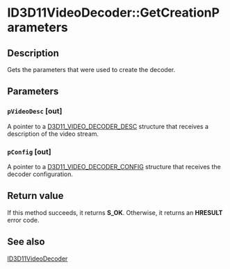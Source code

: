 # ID3D11VideoDecoder::GetCreationParameters

## Description

Gets the parameters that were used to create the decoder.

## Parameters

### `pVideoDesc` [out]

A pointer to a [D3D11_VIDEO_DECODER_DESC](https://learn.microsoft.com/windows/desktop/api/d3d11/ns-d3d11-d3d11_video_decoder_desc) structure that receives a description of the video stream.

### `pConfig` [out]

A pointer to a [D3D11_VIDEO_DECODER_CONFIG](https://learn.microsoft.com/windows/desktop/api/d3d11/ns-d3d11-d3d11_video_decoder_config) structure that receives the decoder configuration.

## Return value

If this method succeeds, it returns **S_OK**. Otherwise, it returns an **HRESULT** error code.

## See also

[ID3D11VideoDecoder](https://learn.microsoft.com/windows/desktop/api/d3d11/nn-d3d11-id3d11videodecoder)
